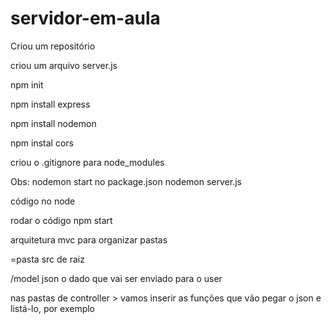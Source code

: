 # servidor-em-aula
Criou um repositório

criou um arquivo server.js

npm init

npm install express

npm install nodemon

npm instal cors

criou o .gitignore para node_modules

Obs: nodemon start no package.json nodemon server.js

código no node

rodar o código npm start

arquitetura mvc para organizar pastas

=pasta src de raiz

/model json o dado que vai ser enviado para o user

nas pastas de controller > vamos inserir as funções
que vão pegar o json e listá-lo, por exemplo